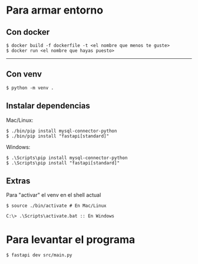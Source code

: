 # Para armar entorno  

## Con docker

```
$ docker build -f dockerfile -t <el nombre que menos te guste>
$ docker run <el nombre que hayas puesto>
```  

---

## Con venv  

```
$ python -m venv .
```  

## Instalar dependencias  

Mac/Linux:  

```
$ ./bin/pip install mysql-connector-python
$ ./bin/pip install "fastapi[standard]"
```  

Windows:  

```
$ .\Scripts\pip install mysql-connector-python
$ .\Scripts\pip install "fastapi[standard]"
```  

## Extras  

Para "activar" el venv en el shell actual
```
$ source ./bin/activate # En Mac/Linux
```  
```
C:\> .\Scripts\activate.bat :: En Windows
```  

# Para levantar el programa  

```
$ fastapi dev src/main.py
```  

